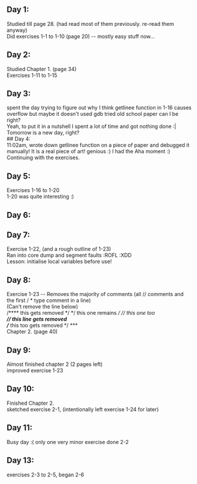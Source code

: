 ## Day 1:<br />
Studied till page 28. (had read most of them previously. re-read them anyway) <br />
Did exercises 1-1 to 1-10 (page 20) -- mostly easy stuff now... <br />
## Day 2:<br />
Studied Chapter 1. (page 34)<br />
Exercises 1-11 to 1-15

## Day 3:<br />
spent the day trying to figure out why I think getlinee function in 1-16 causes overflow but maybe it doesn't
used gdb tried old school paper can I be right?<br />
Yeah, to put it in a nutshell I spent a lot of time and got nothing done :| Tomorrow is a new day, right? <br /> ## Day 4:<br />
11:02am, wrote down getlinee function on a piece of paper and debugged it manually! It is a real piece of art! genious :) I had the Aha moment :)<br />
Continuing with the exercises.<br />

## Day 5:<br />
Exercises 1-16 to 1-20<br />
1-20 was quite interesting :)
## Day 6:<br />

## Day 7:<br />
Exercise 1-22, (and a rough outline of 1-23)<br />
Ran into core dump and segment faults :ROFL :XDD<br />
Lesson: initialise local variables before use!<br />
## Day 8:<br />
Exercise 1-23 -- Removes the majority of comments (all // comments and the first / * type comment in a line) <br />
(Can't remove the line below)<br />
/**** this gets removed */ */ this one remains */ // this one too ***<br />
// this line gets removed <br />
/**** this 
  too
  gets
  removed
*/ ***<br />
Chapter 2. (page 40)<br />
## Day 9:<br />
Almost finished chapter 2 (2 pages left)<br />
improved exercise 1-23<br />
## Day 10:<br />
Finished Chapter 2. <br />
sketched exercise 2-1, (intentionally left exercise 1-24 for later) <br />
## Day 11:<br />
Busy day :( only one very minor exercise done 2-2<br />
## Day 13:<br />
exercises 2-3 to 2-5, began 2-6




